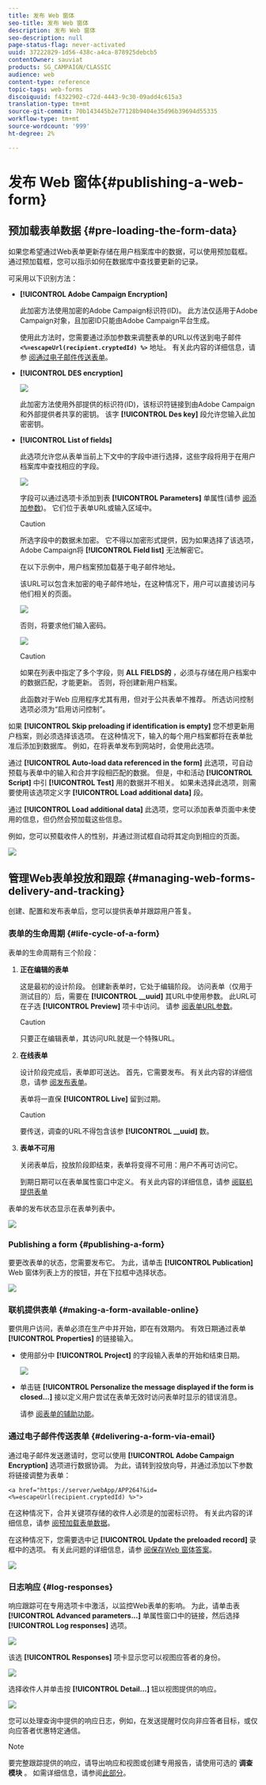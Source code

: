 ```yaml
---
title: 发布 Web 窗体
seo-title: 发布 Web 窗体
description: 发布 Web 窗体
seo-description: null
page-status-flag: never-activated
uuid: 37222829-1d56-438c-a4ca-878925debcb5
contentOwner: sauviat
products: SG_CAMPAIGN/CLASSIC
audience: web
content-type: reference
topic-tags: web-forms
discoiquuid: f4322902-c72d-4443-9c30-09add4c615a3
translation-type: tm+mt
source-git-commit: 70b143445b2e77128b9404e35d96b39694d55335
workflow-type: tm+mt
source-wordcount: '999'
ht-degree: 2%

---
```



# 发布 Web 窗体{#publishing-a-web-form}

## 预加载表单数据 {#pre-loading-the-form-data}

如果您希望通过Web表单更新存储在用户档案库中的数据，可以使用预加载框。 通过预加载框，您可以指示如何在数据库中查找要更新的记录。

可采用以下识别方法：

* **[!UICONTROL Adobe Campaign Encryption]**

   此加密方法使用加密的Adobe Campaign标识符(ID)。 此方法仅适用于Adobe Campaign对象，且加密ID只能由Adobe Campaign平台生成。

   使用此方法时，您需要通过添加参数来调整表单的URL以传送到电子邮件 **`<%=escapeUrl(recipient.cryptedId) %>`** 地址。 有关此内容的详细信息，请参 [阅通过电子邮件传送表单](#delivering-a-form-via-email)。

* **[!UICONTROL DES encryption]**

   ![](assets/s_ncs_admin_survey_preload_methods_001.png)

   此加密方法使用外部提供的标识符(ID)，该标识符链接到由Adobe Campaign和外部提供者共享的密钥。 该字 **[!UICONTROL Des key]** 段允许您输入此加密密钥。

* **[!UICONTROL List of fields]**

   此选项允许您从表单当前上下文中的字段中进行选择，这些字段将用于在用户档案库中查找相应的字段。

   ![](assets/s_ncs_admin_survey_preload_methods_002.png)

   字段可以通过选项卡添加到表 **[!UICONTROL Parameters]** 单属性(请参 [阅添加参数](../../web/using/defining-web-forms-properties.md#adding-parameters))。 它们位于表单URL或输入区域中。

   >[!CAUTION]
   >
   >所选字段中的数据未加密。 它不得以加密形式提供，因为如果选择了该选项，Adobe Campaign将 **[!UICONTROL Field list]** 无法解密它。

   在以下示例中，用户档案预加载基于电子邮件地址。

   该URL可以包含未加密的电子邮件地址，在这种情况下，用户可以直接访问与他们相关的页面。

   ![](assets/s_ncs_admin_survey_preload_methods_003.png)

   否则，将要求他们输入密码。

   ![](assets/s_ncs_admin_survey_preload_methods_004.png)

   >[!CAUTION]
   >
   >如果在列表中指定了多个字段，则 **ALL FIELDS的** ，必须与存储在用户档案中的数据匹配，才能更新。 否则，将创建新用户档案。
   > 
   >此函数对于Web 应用程序尤其有用，但对于公共表单不推荐。 所选访问控制选项必须为“启用访问控制”。

如果 **[!UICONTROL Skip preloading if identification is empty]** 您不想更新用户档案，则必须选择该选项。 在这种情况下，输入的每个用户档案都将在表单批准后添加到数据库。 例如，在将表单发布到网站时，会使用此选项。

通过 **[!UICONTROL Auto-load data referenced in the form]** 此选项，可自动预载与表单中的输入和合并字段相匹配的数据。 但是，中和活动 **[!UICONTROL Script]** 中引 **[!UICONTROL Test]** 用的数据并不相关。 如果未选择此选项，则需要使用该选项定义字 **[!UICONTROL Load additional data]** 段。

通过 **[!UICONTROL Load additional data]** 此选项，您可以添加表单页面中未使用的信息，但仍然会预加载这些信息。

例如，您可以预载收件人的性别，并通过测试框自动将其定向到相应的页面。

![](assets/s_ncs_admin_survey_preload_ex.png)

## 管理Web表单投放和跟踪 {#managing-web-forms-delivery-and-tracking}

创建、配置和发布表单后，您可以提供表单并跟踪用户答复。

### 表单的生命周期 {#life-cycle-of-a-form}

表单的生命周期有三个阶段：

1. **正在编辑的表单**

   这是最初的设计阶段。 创建新表单时，它处于编辑阶段。 访问表单（仅用于测试目的）后，需要在 **[!UICONTROL __uuid]** 其URL中使用参数。 此URL可在子选 **[!UICONTROL Preview]** 项卡中访问。 请参 [阅表单URL参数](../../web/using/defining-web-forms-properties.md#form-url-parameters)。

   >[!CAUTION]
   >
   >只要正在编辑表单，其访问URL就是一个特殊URL。

1. **在线表单**

   设计阶段完成后，表单即可送达。 首先，它需要发布。 有关此内容的详细信息，请参 [阅发布表单](#publishing-a-form)。

   表单将一直保 **[!UICONTROL Live]** 留到过期。

   >[!CAUTION]
   >
   >要传送，调查的URL不得包含该参 **[!UICONTROL __uuid]** 数。

1. **表单不可用**

   关闭表单后，投放阶段即结束，表单将变得不可用：用户不再可访问它。

   到期日期可以在表单属性窗口中定义。 有关此内容的详细信息，请参 [阅联机提供表单](#making-a-form-available-online)

表单的发布状态显示在表单列表中。

![](assets/s_ncs_admin_survey_status.png)

### Publishing a form {#publishing-a-form}

要更改表单的状态，您需要发布它。 为此，请单击 **[!UICONTROL Publication]** Web 窗体列表上方的按钮，并在下拉框中选择状态。

![](assets/webapp_publish_webform.png)

### 联机提供表单 {#making-a-form-available-online}

要供用户访问，表单必须在生产中并开始，即在有效期内。 有效日期通过表单 **[!UICONTROL Properties]** 的链接输入。

* 使用部分中 **[!UICONTROL Project]** 的字段输入表单的开始和结束日期。

   ![](assets/webapp_availability_date.png)

* 单击链 **[!UICONTROL Personalize the message displayed if the form is closed...]** 接以定义用户尝试在表单无效时访问表单时显示的错误消息。

   请参 [阅表单的辅助功能](../../web/using/defining-web-forms-properties.md#accessibility-of-the-form)。

### 通过电子邮件传送表单 {#delivering-a-form-via-email}

通过电子邮件发送邀请时，您可以使用 **[!UICONTROL Adobe Campaign Encryption]** 选项进行数据协调。 为此，请转到投放向导，并通过添加以下参数将链接调整为表单：

```
<a href="https://server/webApp/APP264?&id=<%=escapeUrl(recipient.cryptedId) %>">
```

在这种情况下，合并关键项存储的收件人必须是的加密标识符。 有关此内容的详细信息，请参 [阅预加载表单数据](#pre-loading-the-form-data)。

在这种情况下，您需要选中记 **[!UICONTROL Update the preloaded record]** 录框中的选项。 有关此问题的详细信息，请参 [阅保存Web 窗体答案](../../web/using/web-forms-answers.md#saving-web-forms-answers)。

![](assets/s_ncs_admin_survey_save_box_option.png)

### 日志响应 {#log-responses}

响应跟踪可在专用选项卡中激活，以监控Web表单的影响。 为此，请单击表 **[!UICONTROL Advanced parameters...]** 单属性窗口中的链接，然后选择 **[!UICONTROL Log responses]** 选项。

![](assets/s_ncs_admin_survey_trace.png)

该选 **[!UICONTROL Responses]** 项卡显示您可以视图应答者的身份。

![](assets/s_ncs_admin_survey_trace_tab.png)

选择收件人并单击按 **[!UICONTROL Detail...]** 钮以视图提供的响应。

![](assets/s_ncs_admin_survey_trace_edit.png)

您可以处理查询中提供的响应日志，例如，在发送提醒时仅向非应答者目标，或仅向应答者优惠特定通信。

>[!NOTE]
>
>要完整跟踪提供的响应，请导出响应和视图或创建专用报告，请使用可选的 **调查模块** 。 如需详细信息，请参阅[此部分](../../web/using/about-surveys.md)。


